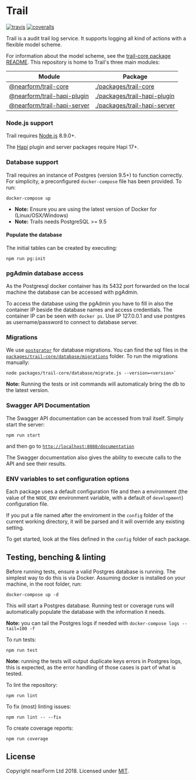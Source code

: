# Trail

[![travis][travis-badge]][travis-url]
[![coveralls][coveralls-badge]][coveralls-url]

Trail is a audit trail log service. It supports logging all kind of actions with a flexible model scheme.

For information about the model scheme, see the [trail-core package README][trail-core-readme].
This repository is home to Trail's three main modules:

| Module                                            | Package                                                             |
| ------                                            | -------                                                             |
| [@nearform/trail-core][trail-core]                | [./packages/trail-core](./packages/trail-core)                      |
| [@nearform/trail-hapi-plugin][trail-hapi-plugin]  | [./packages/trail-hapi-plugin](./packages/trail-hapi-plugin)        |
| [@nearform/trail-hapi-server][trail-hapi-server]  | [./packages/trail-hapi-server](./packages/trail-hapi-server)        |

### Node.js support

Trail requires [Node.js][node] 8.9.0+.

The [Hapi][hapi] plugin and server packages require Hapi 17+.

### Database support

Trail requires an instance of Postgres (version 9.5+) to function correctly. For simplicity, a preconfigured `docker-compose` file has been provided. To run:

```
docker-compose up
```

-   **Note:** Ensure you are using the latest version of Docker for (Linux/OSX/Windows)
-   **Note:** Trails needs PostgreSQL >= 9.5

#### Populate the database

The initial tables can be created by executing:

```
npm run pg:init
```

### pgAdmin database access
As the Postgresql docker container has its 5432 port forwarded on the local machine the database can be accessed with pgAdmin.

To access the database using the pgAdmin you have to fill in also the container IP beside the database names and access credentials. The container IP can be seen with `docker ps`.  Use IP 127.0.0.1 and use postgres as username/password to connect to database server.

### Migrations
We use [`postgrator`][postgrator] for database migrations. You can find the sql files in the [`packages/trail-core/database/migrations`](https://github.com/nearform/trail/tree/master/packages/trail-core/database/migrations) folder. To run the migrations manually:

```
node packages/trail-core/database/migrate.js --version=<version>`
```

**Note:** Running the tests or init commands will automaticaly bring the db to the latest version.

### Swagger API Documentation

The Swagger API documentation can be accessed from trail itself. Simply start the server:

```
npm run start
```

and then go to [`http://localhost:8080/documentation`][swagger-link]

The Swagger documentation also gives the ability to execute calls to the API and see their results.

### ENV variables to set configuration options

Each package uses a default configuration file and then a environment (the value of the `NODE_ENV` environment variable, with a default of `development`) configuration file.

If you put a file named after the enviroment in the `config` folder of the current working directory, it will be parsed and it will override any existing setting.

To get started, look at the files defined in the `config` folder of each package.

## Testing, benching & linting

Before running tests, ensure a valid Postgres database is running. The simplest way to do this is via Docker. Assuming docker is installed on your machine, in the root folder, run:

```
docker-compose up -d
```

This will start a Postgres database. Running test or coverage runs will automatically populate the database with the information it needs.

**Note:** you can tail the Postgres logs if needed with `docker-compose logs --tail=100 -f`

To run tests:

```
npm run test
```

**Note:** running the tests will output duplicate keys errors in Postgres logs, this is expected, as the error handling of those cases is part of what is tested.

To lint the repository:

```
npm run lint
```

To fix (most) linting issues:

```
npm run lint -- --fix
```

To create coverage reports:

```
npm run coverage
```

## License

Copyright nearForm Ltd 2018. Licensed under [MIT][license].

[travis-badge]: https://travis-ci.org/nearform/trail-hapi-plugin.svg?branch=master
[travis-url]: https://travis-ci.org/nearform/trail-hapi-plugin
[coveralls-badge]: https://coveralls.io/repos/nearform/trail-hapi-plugin/badge.svg?branch=master&service=github
[coveralls-url]: https://coveralls.io/github/nearform/trail-hapi-plugin?branch=master
[trail-core]: https://www.npmjs.com/package/@nearform/trail-core
[trail-hapi-plugin]: https://www.npmjs.com/package/trail/@nearform/trail-hapi-plugin
[trail-hapi-server]: https://www.npmjs.com/package/trail/@nearform/trail-hapi-server
[trail-core-readme]: ./packages/trail-core/README.md
[node]: https://nodejs.org/it/
[hapi]: https://hapijs.com/
[postgrator]: https://github.com/rickbergfalk/postgrator
[swagger-link]: http://localhost:8080/documentation
[license]: ./LICENSE.md

